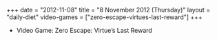 +++
date = "2012-11-08"
title = "8 November 2012 (Thursday)"
layout = "daily-diet"
video-games = ["zero-escape-virtues-last-reward"]
+++


* Video Game: Zero Escape: Virtue’s Last Reward